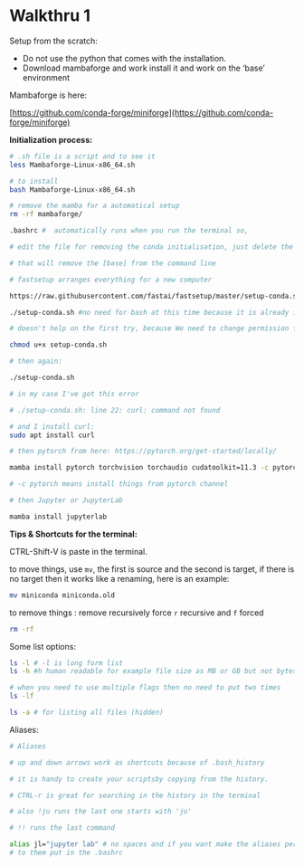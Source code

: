 # Walkthru 1

Setup from the scratch:

- Do not use the python that comes with the installation.
- Download mambaforge and work install it and work on the ‘base’ environment

Mambaforge is here:

[https://github.com/conda-forge/miniforge](https://github.com/conda-forge/miniforge)

**Initialization process:**

```bash
# .sh file is a script and to see it
less Mambaforge-Linux-x86_64.sh

# to install
bash Mambaforge-Linux-x86_64.sh

# remove the mamba for a automatical setup 
rm -rf mambaforge/

.bashrc #  automatically runs when you run the terminal so,

# edit the file for removing the conda initialisation, just delete the conda part.

# that will remove the [base] from the command line

# fastsetup arranges everything for a new computer

https://raw.githubusercontent.com/fastai/fastsetup/master/setup-conda.sh

./setup-conda.sh #no need for bash at this time because it is already in the script's first line

# doesn't help on the first try, because We need to change permission for execution

chmod u+x setup-conda.sh

# then again:

./setup-conda.sh

# in my case I've got this error

# ./setup-conda.sh: line 22: curl: command not found

# and I install curl: 
sudo apt install curl

# then pytorch from here: https://pytorch.org/get-started/locally/

mamba install pytorch torchvision torchaudio cudatoolkit=11.3 -c pytorch

# -c pytorch means install things from pytorch channel

# then Jupyter or JupyterLab

mamba install jupyterlab

```

**Tips & Shortcuts for the terminal:**

CTRL-Shift-V is paste in the terminal.

to move things, use `mv`, the first is source and the second is target, if there is no target then it works like a renaming, here is an example:

```bash
mv miniconda miniconda.old
```

to remove things : remove recursively force `r` recursive and `f` forced

```bash
rm -rf 
```

Some list options:

```bash
ls -l # -l is long form list
ls -h #h human readable for example file size as MB or GB but not bytes.

# when you need to use multiple flags then no need to put two times
ls -lf

ls -a # for listing all files (hidden)
```

Aliases:

```bash
# Aliases

# up and down arrows work as shortcuts because of .bash_history

# it is handy to create your scriptsby copying from the history.

# CTRL-r is great for searching in the history in the terminal

# also !ju runs the last one starts with 'ju'

# !! runs the last command

alias jl="jupyter lab" # no spaces and if you want make the aliases persistent then
# to them put in the .bashrc
```